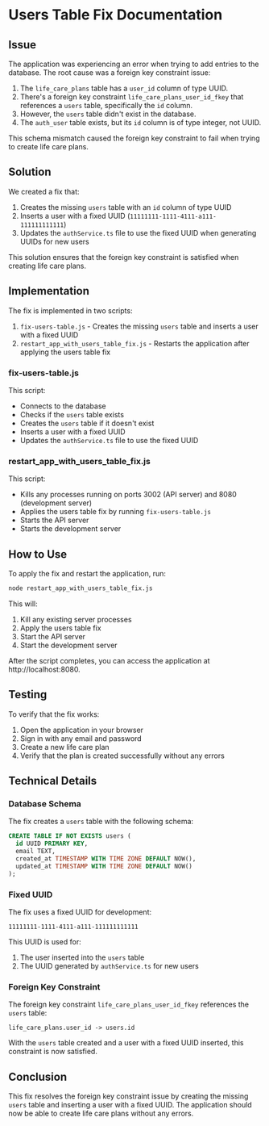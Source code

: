 # Users Table Fix Documentation

## Issue

The application was experiencing an error when trying to add entries to the database. The root cause was a foreign key constraint issue:

1. The `life_care_plans` table has a `user_id` column of type UUID.
2. There's a foreign key constraint `life_care_plans_user_id_fkey` that references a `users` table, specifically the `id` column.
3. However, the `users` table didn't exist in the database.
4. The `auth_user` table exists, but its `id` column is of type integer, not UUID.

This schema mismatch caused the foreign key constraint to fail when trying to create life care plans.

## Solution

We created a fix that:

1. Creates the missing `users` table with an `id` column of type UUID
2. Inserts a user with a fixed UUID (`11111111-1111-4111-a111-111111111111`)
3. Updates the `authService.ts` file to use the fixed UUID when generating UUIDs for new users

This solution ensures that the foreign key constraint is satisfied when creating life care plans.

## Implementation

The fix is implemented in two scripts:

1. `fix-users-table.js` - Creates the missing `users` table and inserts a user with a fixed UUID
2. `restart_app_with_users_table_fix.js` - Restarts the application after applying the users table fix

### fix-users-table.js

This script:

- Connects to the database
- Checks if the `users` table exists
- Creates the `users` table if it doesn't exist
- Inserts a user with a fixed UUID
- Updates the `authService.ts` file to use the fixed UUID

### restart_app_with_users_table_fix.js

This script:

- Kills any processes running on ports 3002 (API server) and 8080 (development server)
- Applies the users table fix by running `fix-users-table.js`
- Starts the API server
- Starts the development server

## How to Use

To apply the fix and restart the application, run:

```bash
node restart_app_with_users_table_fix.js
```

This will:

1. Kill any existing server processes
2. Apply the users table fix
3. Start the API server
4. Start the development server

After the script completes, you can access the application at http://localhost:8080.

## Testing

To verify that the fix works:

1. Open the application in your browser
2. Sign in with any email and password
3. Create a new life care plan
4. Verify that the plan is created successfully without any errors

## Technical Details

### Database Schema

The fix creates a `users` table with the following schema:

```sql
CREATE TABLE IF NOT EXISTS users (
  id UUID PRIMARY KEY,
  email TEXT,
  created_at TIMESTAMP WITH TIME ZONE DEFAULT NOW(),
  updated_at TIMESTAMP WITH TIME ZONE DEFAULT NOW()
);
```

### Fixed UUID

The fix uses a fixed UUID for development:

```
11111111-1111-4111-a111-111111111111
```

This UUID is used for:

1. The user inserted into the `users` table
2. The UUID generated by `authService.ts` for new users

### Foreign Key Constraint

The foreign key constraint `life_care_plans_user_id_fkey` references the `users` table:

```
life_care_plans.user_id -> users.id
```

With the `users` table created and a user with a fixed UUID inserted, this constraint is now satisfied.

## Conclusion

This fix resolves the foreign key constraint issue by creating the missing `users` table and inserting a user with a fixed UUID. The application should now be able to create life care plans without any errors.
